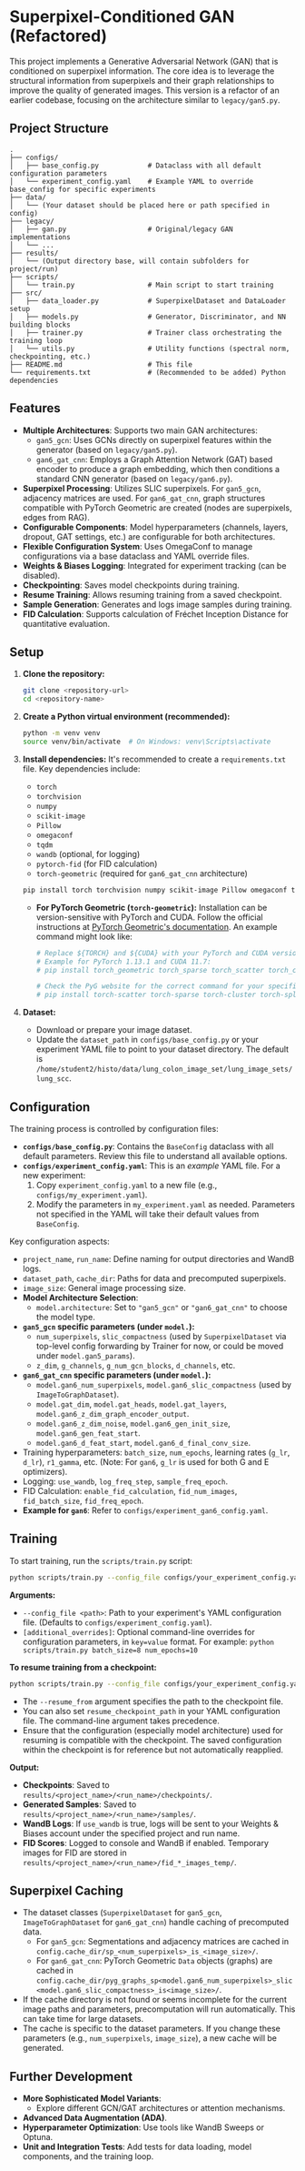 # Superpixel-Conditioned GAN (Refactored)

This project implements a Generative Adversarial Network (GAN) that is conditioned on superpixel information. The core idea is to leverage the structural information from superpixels and their graph relationships to improve the quality of generated images. This version is a refactor of an earlier codebase, focusing on the architecture similar to `legacy/gan5.py`.

## Project Structure

```
.
├── configs/
│   ├── base_config.py            # Dataclass with all default configuration parameters
│   └── experiment_config.yaml    # Example YAML to override base_config for specific experiments
├── data/
│   └── (Your dataset should be placed here or path specified in config)
├── legacy/
│   ├── gan.py                    # Original/legacy GAN implementations
│   └── ...
├── results/
│   └── (Output directory base, will contain subfolders for project/run)
├── scripts/
│   └── train.py                  # Main script to start training
├── src/
│   ├── data_loader.py            # SuperpixelDataset and DataLoader setup
│   ├── models.py                 # Generator, Discriminator, and NN building blocks
│   ├── trainer.py                # Trainer class orchestrating the training loop
│   └── utils.py                  # Utility functions (spectral norm, checkpointing, etc.)
├── README.md                     # This file
└── requirements.txt              # (Recommended to be added) Python dependencies
```

## Features

*   **Multiple Architectures**: Supports two main GAN architectures:
    *   `gan5_gcn`: Uses GCNs directly on superpixel features within the generator (based on `legacy/gan5.py`).
    *   `gan6_gat_cnn`: Employs a Graph Attention Network (GAT) based encoder to produce a graph embedding, which then conditions a standard CNN generator (based on `legacy/gan6.py`).
*   **Superpixel Processing**: Utilizes SLIC superpixels. For `gan5_gcn`, adjacency matrices are used. For `gan6_gat_cnn`, graph structures compatible with PyTorch Geometric are created (nodes are superpixels, edges from RAG).
*   **Configurable Components**: Model hyperparameters (channels, layers, dropout, GAT settings, etc.) are configurable for both architectures.
*   **Flexible Configuration System**: Uses OmegaConf to manage configurations via a base dataclass and YAML override files.
*   **Weights & Biases Logging**: Integrated for experiment tracking (can be disabled).
*   **Checkpointing**: Saves model checkpoints during training.
*   **Resume Training**: Allows resuming training from a saved checkpoint.
*   **Sample Generation**: Generates and logs image samples during training.
*   **FID Calculation**: Supports calculation of Fréchet Inception Distance for quantitative evaluation.

## Setup

1.  **Clone the repository:**
    ```bash
    git clone <repository-url>
    cd <repository-name>
    ```

2.  **Create a Python virtual environment (recommended):**
    ```bash
    python -m venv venv
    source venv/bin/activate  # On Windows: venv\Scripts\activate
    ```

3.  **Install dependencies:**
    It's recommended to create a `requirements.txt` file. Key dependencies include:
    *   `torch`
    *   `torchvision`
    *   `numpy`
    *   `scikit-image`
    *   `Pillow`
    *   `omegaconf`
    *   `tqdm`
    *   `wandb` (optional, for logging)
    *   `pytorch-fid` (for FID calculation)
    *   `torch-geometric` (required for `gan6_gat_cnn` architecture)
    ```bash
    pip install torch torchvision numpy scikit-image Pillow omegaconf tqdm wandb pytorch-fid
    ```
    *   **For PyTorch Geometric (`torch-geometric`):** Installation can be version-sensitive with PyTorch and CUDA. Follow the official instructions at [PyTorch Geometric's documentation](https://pytorch-geometric.readthedocs.io/en/latest/install/installation.html). An example command might look like:
        ```bash
        # Replace ${TORCH} and ${CUDA} with your PyTorch and CUDA versions (e.g., 1.13.1 and cu117)
        # Example for PyTorch 1.13.1 and CUDA 11.7:
        # pip install torch_geometric torch_sparse torch_scatter torch_cluster torch_spline_conv -f https://data.pyg.org/whl/torch-1.13.1+cu117.html

        # Check the PyG website for the correct command for your specific PyTorch/CUDA setup.
        # pip install torch-scatter torch-sparse torch-cluster torch-spline-conv torch-geometric -f https://data.pyg.org/whl/torch-${TORCH}+${CUDA}.html
        ```

4.  **Dataset:**
    *   Download or prepare your image dataset.
    *   Update the `dataset_path` in `configs/base_config.py` or your experiment YAML file to point to your dataset directory. The default is `/home/student2/histo/data/lung_colon_image_set/lung_image_sets/lung_scc`.

## Configuration

The training process is controlled by configuration files:

*   **`configs/base_config.py`**: Contains the `BaseConfig` dataclass with all default parameters. Review this file to understand all available options.
*   **`configs/experiment_config.yaml`**: This is an *example* YAML file. For a new experiment:
    1.  Copy `experiment_config.yaml` to a new file (e.g., `configs/my_experiment.yaml`).
    2.  Modify the parameters in `my_experiment.yaml` as needed. Parameters not specified in the YAML will take their default values from `BaseConfig`.

Key configuration aspects:
*   `project_name`, `run_name`: Define naming for output directories and WandB logs.
*   `dataset_path`, `cache_dir`: Paths for data and precomputed superpixels.
*   `image_size`: General image processing size.
*   **Model Architecture Selection**:
    *   `model.architecture`: Set to `"gan5_gcn"` or `"gan6_gat_cnn"` to choose the model type.
*   **`gan5_gcn` specific parameters (under `model.`):**
    *   `num_superpixels`, `slic_compactness` (used by `SuperpixelDataset` via top-level config forwarding by Trainer for now, or could be moved under `model.gan5_params`).
    *   `z_dim`, `g_channels`, `g_num_gcn_blocks`, `d_channels`, etc.
*   **`gan6_gat_cnn` specific parameters (under `model.`):**
    *   `model.gan6_num_superpixels`, `model.gan6_slic_compactness` (used by `ImageToGraphDataset`).
    *   `model.gat_dim`, `model.gat_heads`, `model.gat_layers`, `model.gan6_z_dim_graph_encoder_output`.
    *   `model.gan6_z_dim_noise`, `model.gan6_gen_init_size`, `model.gan6_gen_feat_start`.
    *   `model.gan6_d_feat_start`, `model.gan6_d_final_conv_size`.
*   Training hyperparameters: `batch_size`, `num_epochs`, learning rates (`g_lr`, `d_lr`), `r1_gamma`, etc. (Note: For `gan6`, `g_lr` is used for both G and E optimizers).
*   Logging: `use_wandb`, `log_freq_step`, `sample_freq_epoch`.
*   FID Calculation: `enable_fid_calculation`, `fid_num_images`, `fid_batch_size`, `fid_freq_epoch`.
*   **Example for `gan6`**: Refer to `configs/experiment_gan6_config.yaml`.

## Training

To start training, run the `scripts/train.py` script:

```bash
python scripts/train.py --config_file configs/your_experiment_config.yaml [additional_overrides]
```

**Arguments:**

*   `--config_file <path>`: Path to your experiment's YAML configuration file.
    (Defaults to `configs/experiment_config.yaml`).
*   `[additional_overrides]`: Optional command-line overrides for configuration parameters, in `key=value` format.
    For example: `python scripts/train.py batch_size=8 num_epochs=10`

**To resume training from a checkpoint:**

```bash
python scripts/train.py --config_file configs/your_experiment_config.yaml --resume_from results/<project_name>/<run_name>/checkpoints/checkpoint_epoch_xxxx.pth.tar
```
*   The `--resume_from` argument specifies the path to the checkpoint file.
*   You can also set `resume_checkpoint_path` in your YAML configuration file. The command-line argument takes precedence.
*   Ensure that the configuration (especially model architecture) used for resuming is compatible with the checkpoint. The saved configuration within the checkpoint is for reference but not automatically reapplied.

**Output:**

*   **Checkpoints**: Saved to `results/<project_name>/<run_name>/checkpoints/`.
*   **Generated Samples**: Saved to `results/<project_name>/<run_name>/samples/`.
*   **WandB Logs**: If `use_wandb` is true, logs will be sent to your Weights & Biases account under the specified project and run name.
*   **FID Scores**: Logged to console and WandB if enabled. Temporary images for FID are stored in `results/<project_name>/<run_name>/fid_*_images_temp/`.

## Superpixel Caching

*   The dataset classes (`SuperpixelDataset` for `gan5_gcn`, `ImageToGraphDataset` for `gan6_gat_cnn`) handle caching of precomputed data.
    *   For `gan5_gcn`: Segmentations and adjacency matrices are cached in `config.cache_dir/sp_<num_superpixels>_is_<image_size>/`.
    *   For `gan6_gat_cnn`: PyTorch Geometric `Data` objects (graphs) are cached in `config.cache_dir/pyg_graphs_sp<model.gan6_num_superpixels>_slic<model.gan6_slic_compactness>_is<image_size>/`.
*   If the cache directory is not found or seems incomplete for the current image paths and parameters, precomputation will run automatically. This can take time for large datasets.
*   The cache is specific to the dataset parameters. If you change these parameters (e.g., `num_superpixels`, `image_size`), a new cache will be generated.

## Further Development

*   **More Sophisticated Model Variants**:
    *   Explore different GCN/GAT architectures or attention mechanisms.
*   **Advanced Data Augmentation (ADA)**.
*   **Hyperparameter Optimization**: Use tools like WandB Sweeps or Optuna.
*   **Unit and Integration Tests**: Add tests for data loading, model components, and the training loop.

```
